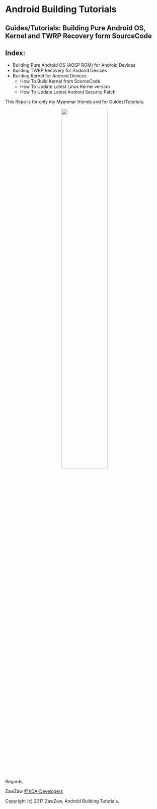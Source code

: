 # Android Building Tutorials

## Guides/Tutorials: Building Pure Android OS, Kernel and TWRP Recovery form SourceCode

## Index:
- Building Pure Android OS (AOSP ROM) for Android Devices
- Building TWRP Recovery for Andorid Devices
- Building Kernel for Android Devices
  - How To Build Kernel from SourceCode
  - How To Update Latest Linux Kernel version
  - How To Update Latest Android Security Patch 

This Repo is for only my Myanmar friends and for Guides/Tutorials.

<center><img src="https://upload.wikimedia.org/wikipedia/commons/thumb/d/db/Android_robot_2014.svg/511px-Android_robot_2014.svg.png" height="54%" width="54%;"/></center> 


Regards,

ZawZaw [@XDA-Developers](https://forum.xda-developers.com/member.php?u=7581611)

Copyright (c) 2017 ZawZaw, Android Building Tutorials.
